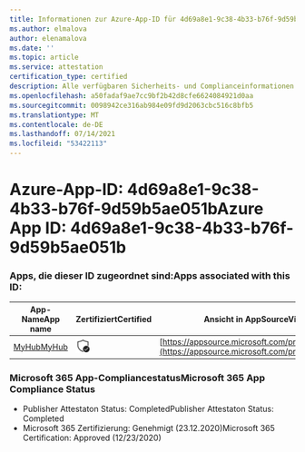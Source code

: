 ```yaml
---
title: Informationen zur Azure-App-ID für 4d69a8e1-9c38-4b33-b76f-9d59b5ae051b
ms.author: elmalova
author: elenamalova
ms.date: ''
ms.topic: article
ms.service: attestation
certification_type: certified
description: Alle verfügbaren Sicherheits- und Complianceinformationen für 4d69a8e1-9c38-4b33-b76f-9d59b5ae051b.
ms.openlocfilehash: a50fadaf9ae7cc9bf2b42d8cfe6624084921d0aa
ms.sourcegitcommit: 0098942ce316ab984e09fd9d2063cbc516c8bfb5
ms.translationtype: MT
ms.contentlocale: de-DE
ms.lasthandoff: 07/14/2021
ms.locfileid: "53422113"
---
```

# <a name="azure-app-id-4d69a8e1-9c38-4b33-b76f-9d59b5ae051b"></a><span data-ttu-id="0a58a-103">Azure-App-ID: 4d69a8e1-9c38-4b33-b76f-9d59b5ae051b</span><span class="sxs-lookup"><span data-stu-id="0a58a-103">Azure App ID: 4d69a8e1-9c38-4b33-b76f-9d59b5ae051b</span></span>


### <a name="apps-associated-with-this-id"></a><span data-ttu-id="0a58a-104">Apps, die dieser ID zugeordnet sind:</span><span class="sxs-lookup"><span data-stu-id="0a58a-104">Apps associated with this ID:</span></span>
| <span data-ttu-id="0a58a-105">**App-Name**</span><span class="sxs-lookup"><span data-stu-id="0a58a-105">**App name**</span></span> | <span data-ttu-id="0a58a-106">**Zertifiziert**</span><span class="sxs-lookup"><span data-stu-id="0a58a-106">**Certified**</span></span> | <span data-ttu-id="0a58a-107">**Ansicht in AppSource**</span><span class="sxs-lookup"><span data-stu-id="0a58a-107">**View in AppSource**</span></span> |
|-|-|-|
| [<span data-ttu-id="0a58a-108">MyHub</span><span class="sxs-lookup"><span data-stu-id="0a58a-108">MyHub</span></span>](https://docs.microsoft.com/en-us/microsoft-365-app-certification/forward/WA200000726) | <img alt="Certified application badge" src="../media/certified-badge.png" height="25" width="25" /> | [https://appsource.microsoft.com/product/office/WA200000726](https://appsource.microsoft.com/product/office/WA200000726) |

### <a name="microsoft-365-app-compliance-status"></a><span data-ttu-id="0a58a-109">Microsoft 365 App-Compliancestatus</span><span class="sxs-lookup"><span data-stu-id="0a58a-109">Microsoft 365 App Compliance Status</span></span>
- <span data-ttu-id="0a58a-110">Publisher Attestaton Status: Completed</span><span class="sxs-lookup"><span data-stu-id="0a58a-110">Publisher Attestaton Status: Completed</span></span>
- <span data-ttu-id="0a58a-111">Microsoft 365 Zertifizierung: Genehmigt (23.12.2020)</span><span class="sxs-lookup"><span data-stu-id="0a58a-111">Microsoft 365 Certification: Approved (12/23/2020)</span></span>
